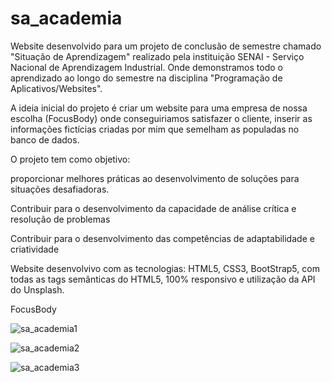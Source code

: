# sa_academia

Website desenvolvido para um projeto de conclusão de semestre chamado "Situação de Aprendizagem" realizado pela instituição SENAI - Serviço Nacional de Aprendizagem Industrial.
Onde demonstramos todo o aprendizado ao longo do semestre na disciplina "Programação de Aplicativos/Websites". 

A ideia inicial do projeto é criar um website para uma empresa de nossa escolha (FocusBody) onde conseguiriamos satisfazer o cliente, inserir as informações fictícias criadas por mim que semelham as populadas no banco de dados.

O projeto tem como objetivo:

proporcionar melhores práticas ao desenvolvimento de
soluções para situações desafiadoras.

Contribuir para o desenvolvimento da capacidade de análise crítica e
resolução de problemas

Contribuir para o desenvolvimento das competências de adaptabilidade e
criatividade


Website desenvolvivo com as tecnologias: HTML5, CSS3, BootStrap5, com todas as tags semânticas do HTML5, 100% responsivo e utilização da API do Unsplash.

FocusBody

![sa_academia1](https://user-images.githubusercontent.com/92833379/149687758-d92dc91d-de04-463c-842c-0968f22b8c86.png)


![sa_academia2](https://user-images.githubusercontent.com/92833379/149687766-57031da3-58b8-4787-aef7-d3d9c0e5b3fb.png)


![sa_academia3](https://user-images.githubusercontent.com/92833379/149687769-e581368c-72ab-4656-95dd-e43e6841c55a.png)



